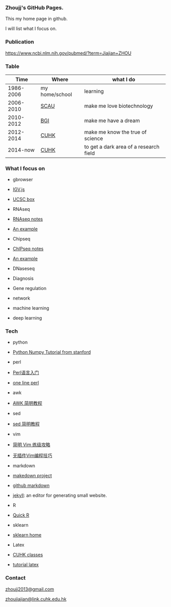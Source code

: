 ### Zhoujj's GitHub Pages.

This my home page in github.

I will list what I focus on.

### Publication

https://www.ncbi.nlm.nih.gov/pubmed/?term=Jiajian+ZHOU

### Table

Time | Where | what I do
------------ | ------------- | -----------
1986-2006 | my home/school | learning
2006-2010 | [SCAU](http://www.scau.edu.cn) | make me love biotechnology
2010-2012 | [BGI](http://www.genomics.cn/index) | make me have a dream
2012-2014 | [CUHK](http://www.cuhk.edu.hk/english/index.html) | make me know the true of science
2014-now  | [CUHK](http://www.cuhk.edu.hk/english/index.html) | to get a dark area of a research field
 
### What I focus on

- gbrowser
 - [IGV.js](https://github.com/igvteam/igv.js)
 - [UCSC box](https://genome-store.ucsc.edu/)
 
- RNAseq
 - [RNAseq notes](https://github.com/zhoujj2013/zhoujj2013.github.io/tree/master/rnaseq)
 - [An example](https://github.com/zhoujj2013/zhoujj2013.github.io/tree/master/rnaseq/example.md)
 
- Chipseq
 - [ChIPseq notes](https://github.com/zhoujj2013/zhoujj2013.github.io/tree/master/chipseq)
 - [An example](https://github.com/zhoujj2013/zhoujj2013.github.io/tree/master/chipseq/example.md)
 
- DNaseseq

- Diagnosis

- Gene regulation

- network

- machine learning

- deep learning

### Tech

- python
 - [Python Numpy Tutorial from stanford](http://cs231n.github.io/python-numpy-tutorial/)
 
- perl
 - [Perl语言入门](http://ishare.iask.sina.com.cn/f/33584742.html)
 - [one line perl](http://www.unixguide.net/unix/perl_oneliners.shtml)
 
- awk
 - [AWK 简明教程](http://coolshell.cn/articles/9070.html)
 
- sed
 - [sed 简明教程](http://coolshell.cn/articles/9104.html)
 
- vim
 - [简明 Vim 练级攻略](http://coolshell.cn/articles/5426.html)
 - [无插件Vim编程技巧](http://coolshell.cn/articles/11312.html)

- markdown
 - [makedown project](http://daringfireball.net/projects/markdown/)
 - [github markdown](https://guides.github.com/features/mastering-markdown/)
 - [jekyll](https://jekyllrb.com): an editor for generating small website.

- R
 - [Quick R](http://www.statmethods.net)

- sklearn
 - [sklearn home](http://scikit-learn.org/stable/)
 
- Latex
 - [CUHK classes](http://www.cse.cuhk.edu.hk/~yclaw/ipl_latex/)
 - [tutorial latex](https://www.latex-tutorial.com/tutorials/)
 
### Contact

zhoujj2013@gmail.com

zhoujiajian@link.cuhk.edu.hk
